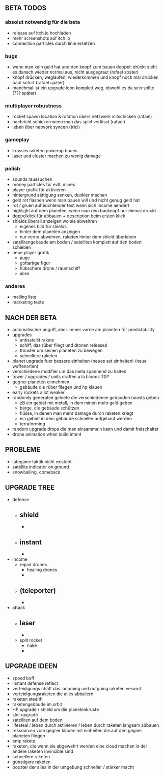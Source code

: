## BETA TODOS

### absolut notwendig für die beta

- release auf itch.io hochladen
- mehr screenshots auf itch.io
- connection particles durch linie ersetzen

### bugs

- wenn man kein geld hat und den knopf zum bauen doppelt drückt sieht es danach wieder normal aus, nicht ausgegraut (rafael später)
- knopf drücken, weglaufen, wiederkommen und knopf noch mal drücken baut sofort (rafael später)
- manchmal ist ein upgrade icon komplett weg, obwohl es da sein sollte (??? später)

### multiplayer robustness

- rocket spawn location & rotation übers netzwerk mitschicken (rafael)
- nachricht schicken wenn man das spiel verlässt (rafael)
- leben über network syncen (trici)

### gameplay

- krasses raketen powerup bauen
- laser und cluster machen zu wenig damage

### polish

- sounds raussuchen
- money particles für evtl. mines
- player grafik für aktivieren
- hintergrund sättigung senken, dunkler machen
- geld rot flashen wenn man bauen will und nicht genug geld hat
- rot / gruen aufleuchtender text wenn sich income aendert
- highlight auf dem planeten, wenn man den bauknopf nur einmal drückt
- doppelklick für abbauen + description beim ersten klick
- shields überall anzeigen wo sie abwehren
  - eigenes bild für shields
  - hinter dem planeten anzeigen
  - nur vorne abwehren, raketen hinter dem shield überleben
- satellitengebäude am boden / satelliten komplett auf den boden schieben
- neue player grafik
  - auge
  - gottartige figur
  - hübschere drone / raumschiff
  - alien

### anderes

- mailing liste
- marketing texte

## NACH DER BETA

- automatischer angriff, aber immer vorne am planeten für predictability
- upgrades
  - antisatellit rakete
  - schiff, das rüber fliegt und dronen released
  - thruster um seinen planeten zu bewegen
  - schnellere raketen
- planet upgrade fuer bessere einheiten (neues set einheiten) (neue waffenarten)
- verschiedene modifier um das meta spannend zu halten
- tower / upgrades / units draften a la bloons TD?
- gegner planeten einnehmen
  - gebäude die rüber fliegen und hp klauen
- early rockets a lot weaker
- randomly generated gebiete die verschiedenen gebäuden boosts geben
  - zB ein gebiet mit metall, in dem minen mehr geld geben
  - berge, die gebäude schützen
  - flüsse, in denen man mehr damage durch raketen kriegt
  - ein gebiet in dem gebäude schneller aufgebaut werden
  - terraforming
- random upgrade drops die man einsammeln kann und damit freischaltet
- drone animation when build intent

## PROBLEME

- lategame taktik nicht existent
- satellite indicator on ground
- snowballing, comeback

## UPGRADE TREE

- defense
  - ## shield
    -
  - ## instant
    -
- income
  - repair drones
    - healing drones
    -
  - ## (teleporter)
    -
- attack
  - ## laser
    -
  - split rocket
    - nuke
    -

## UPGRADE IDEEN

- speed buff
- instant defense reflect
- verteidigungs chaff das incoming und outgoing raketen verwirrt
- verteidigungsraketen die alles abballern
- raketen stealth
- raketengebäude im orbit
- HP upgrade / shield um die planetenkruste
- slot upgrade
- satelliten auf dem boden
- lifesteal / leben durch aktivieren / leben durch raketen langsam abbauen
- ressourcen vom gegner klauen mit einheiten die auf den gegner planeten fliegen
- emp rakete
- raketen, die wenn sie abgewehrt werden eine cloud machen in der andere raketen invincible sind
- schnellere raketen
- günstigere raketen
- booster der alles in der umgebung schneller / stärker macht
